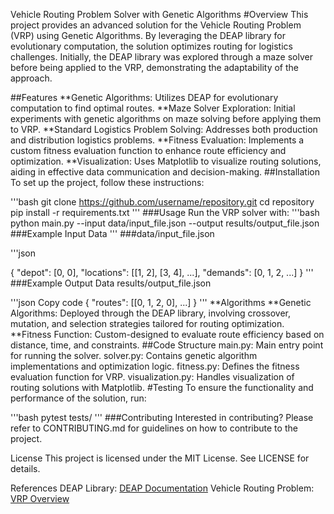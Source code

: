 Vehicle Routing Problem Solver with Genetic Algorithms
#Overview
This project provides an advanced solution for the Vehicle Routing Problem (VRP) using Genetic Algorithms. By leveraging the DEAP library for evolutionary computation, the solution optimizes routing for logistics challenges. Initially, the DEAP library was explored through a maze solver before being applied to the VRP, demonstrating the adaptability of the approach.

##Features
**Genetic Algorithms: Utilizes DEAP for evolutionary computation to find optimal routes.
**Maze Solver Exploration: Initial experiments with genetic algorithms on maze solving before applying them to VRP.
**Standard Logistics Problem Solving: Addresses both production and distribution logistics problems.
**Fitness Evaluation: Implements a custom fitness evaluation function to enhance route efficiency and optimization.
**Visualization: Uses Matplotlib to visualize routing solutions, aiding in effective data communication and decision-making.
##Installation
To set up the project, follow these instructions:

'''bash
git clone https://github.com/username/repository.git
cd repository
pip install -r requirements.txt
'''
###Usage
Run the VRP solver with:
'''bash
python main.py --input data/input_file.json --output results/output_file.json
###Example Input Data
'''
###data/input_file.json

'''json

{
  "depot": [0, 0],
  "locations": [[1, 2], [3, 4], ...],
  "demands": [0, 1, 2, ...]
}
'''
###Example Output Data
results/output_file.json

'''json
Copy code
{
  "routes": [[0, 1, 2, 0], ...]
}
'''
**Algorithms
**Genetic Algorithms: Deployed through the DEAP library, involving crossover, mutation, and selection strategies tailored for routing optimization.
**Fitness Function: Custom-designed to evaluate route efficiency based on distance, time, and constraints.
##Code Structure
main.py: Main entry point for running the solver.
solver.py: Contains genetic algorithm implementations and optimization logic.
fitness.py: Defines the fitness evaluation function for VRP.
visualization.py: Handles visualization of routing solutions with Matplotlib.
#Testing
To ensure the functionality and performance of the solution, run:

'''bash
pytest tests/
'''
###Contributing
Interested in contributing? Please refer to CONTRIBUTING.md for guidelines on how to contribute to the project.

License
This project is licensed under the MIT License. See LICENSE for details.

References
DEAP Library: [DEAP Documentation](https://deap.readthedocs.io/en/master/)
Vehicle Routing Problem: [VRP Overview](https://en.wikipedia.org/wiki/Vehicle_routing_problem)
